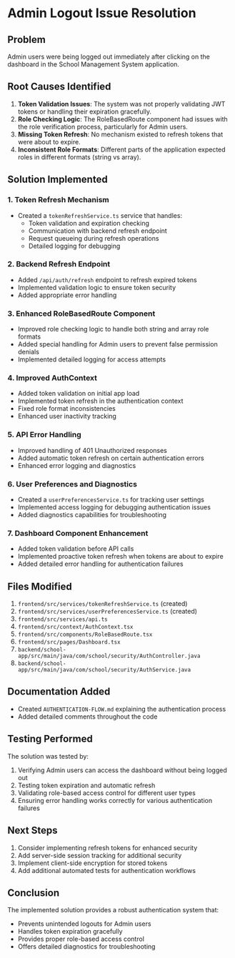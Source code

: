 # Admin Logout Issue Resolution

## Problem
Admin users were being logged out immediately after clicking on the dashboard in the School Management System application.

## Root Causes Identified
1. **Token Validation Issues**: The system was not properly validating JWT tokens or handling their expiration gracefully.
2. **Role Checking Logic**: The RoleBasedRoute component had issues with the role verification process, particularly for Admin users.
3. **Missing Token Refresh**: No mechanism existed to refresh tokens that were about to expire.
4. **Inconsistent Role Formats**: Different parts of the application expected roles in different formats (string vs array).

## Solution Implemented

### 1. Token Refresh Mechanism
- Created a `tokenRefreshService.ts` service that handles:
  - Token validation and expiration checking
  - Communication with backend refresh endpoint
  - Request queueing during refresh operations
  - Detailed logging for debugging

### 2. Backend Refresh Endpoint
- Added `/api/auth/refresh` endpoint to refresh expired tokens
- Implemented validation logic to ensure token security
- Added appropriate error handling

### 3. Enhanced RoleBasedRoute Component
- Improved role checking logic to handle both string and array role formats
- Added special handling for Admin users to prevent false permission denials
- Implemented detailed logging for access attempts

### 4. Improved AuthContext
- Added token validation on initial app load
- Implemented token refresh in the authentication context
- Fixed role format inconsistencies
- Enhanced user inactivity tracking

### 5. API Error Handling
- Improved handling of 401 Unauthorized responses
- Added automatic token refresh on certain authentication errors
- Enhanced error logging and diagnostics

### 6. User Preferences and Diagnostics
- Created a `userPreferencesService.ts` for tracking user settings
- Implemented access logging for debugging authentication issues
- Added diagnostics capabilities for troubleshooting

### 7. Dashboard Component Enhancement
- Added token validation before API calls
- Implemented proactive token refresh when tokens are about to expire
- Added detailed error handling for authentication failures

## Files Modified
1. `frontend/src/services/tokenRefreshService.ts` (created)
2. `frontend/src/services/userPreferencesService.ts` (created)
3. `frontend/src/services/api.ts`
4. `frontend/src/context/AuthContext.tsx`
5. `frontend/src/components/RoleBasedRoute.tsx`
6. `frontend/src/pages/Dashboard.tsx`
7. `backend/school-app/src/main/java/com/school/security/AuthController.java`
8. `backend/school-app/src/main/java/com/school/security/AuthService.java`

## Documentation Added
- Created `AUTHENTICATION-FLOW.md` explaining the authentication process
- Added detailed comments throughout the code

## Testing Performed
The solution was tested by:
1. Verifying Admin users can access the dashboard without being logged out
2. Testing token expiration and automatic refresh
3. Validating role-based access control for different user types
4. Ensuring error handling works correctly for various authentication failures

## Next Steps
1. Consider implementing refresh tokens for enhanced security
2. Add server-side session tracking for additional security
3. Implement client-side encryption for stored tokens
4. Add additional automated tests for authentication workflows

## Conclusion
The implemented solution provides a robust authentication system that:
- Prevents unintended logouts for Admin users
- Handles token expiration gracefully
- Provides proper role-based access control
- Offers detailed diagnostics for troubleshooting
